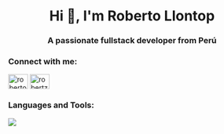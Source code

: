 <h1 align="center">Hi 👋, I'm Roberto Llontop</h1>
<h3 align="center">A passionate fullstack developer from Perú</h3>

<h3 align="left">Connect with me:</h3>
<p align="left">
<a href="https://linkedin.com/in/roberto-llontop-a13257225" target="blank"><img align="center" src="https://raw.githubusercontent.com/rahuldkjain/github-profile-readme-generator/master/src/images/icons/Social/linked-in-alt.svg" alt="roberto-llontop-a13257225" height="30" width="40" /></a>
<a href="https://www.hackerrank.com/robertzinboss" target="blank"><img align="center" src="https://raw.githubusercontent.com/rahuldkjain/github-profile-readme-generator/master/src/images/icons/Social/hackerrank.svg" alt="robertzinboss" height="30" width="40" /></a>
</p>

<h3 align="left">Languages and Tools:</h3>
<p align="left">
  <a href="https://skillicons.dev">
    <img src="https://skillicons.dev/icons?i=js,ts,html,css,scss,linux,discord,docker,go,git,nextjs,nodejs,react,tailwind,vscode,gcp,express,firebase,github,graphql,heroku,idea,jest,mongodb,nestjs,netlify,postgres,redux,vercel,prisma"/>
  </a>
</p>
